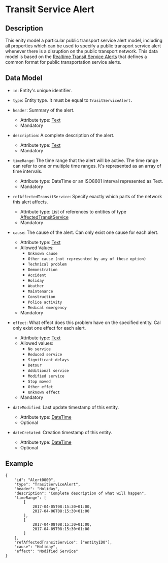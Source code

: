 # Transit Service Alert

## Description
This enity model a particular public transport service alert model, including all properties which can be used to specify a public transport service alert whenever there is a disruption on the public transport network. This data model is based on the [Realtime Transit Service Alerts](https://developers.google.com/transit/gtfs-realtime/guides/service-alerts) that defines a common format for public transportation service alerts.

## Data Model

- ```id```: Entity's unique identifier.

- ```type```: Entity type. It must be equal to ```TrasitServiceAlert.```

- ```header```: Summary of the alert.
	- Attribute type: [Text](https://schema.org/Text)
	- Mandatory

- ```description```: A complete description of the alert.
	- Attribute type: [Text](https://schema.org/Text)
	- Mandatory

- ```timeRange```: The time range that the alert will be active. The time range can refer to one or multiple time ranges. It's represented as an array of time intervals.
	- Attribute type: DateTime or an ISO8601 interval represented as Text.
	- Mandatory

- ```refAffectedTransitService```: Specify exactly which parts of the network this alert affects.
	- Attribute type: List of references to entities of type [AffectedTransitService](https://github.com/ftcardoso/dataModels/blob/PublicTransportation/PublicTransportation/ServiceAlert/AffectedTransitService/doc/spec.md)
	- Mandatory

- ```cause```: The cause of the alert. Can only exist one cause for each alert.
	- Attribute type: [Text](https://schema.org/Text)
	- Allowed Values:
		- ```Unknown cause```
		- ```Other cause (not represented by any of these option)```
		- ```Technical problem```
		- ```Demonstration```
		- ```Accident```
		- ```Holiday```
		- ```Weather```
		- ```Maintenance```
		- ```Construction```
		- ```Police activity```
		- ```Medical emergency```
	- Mandatory

- ```effect```: What effect does this problem have on the specified entity. Cal only exist one effect for each alert.
	- Attribute type: [Text](https://schema.org/Text)
	- Allowed values:
		- ```No service```
		- ```Reduced service```
		- ```Significant delays```
		- ```Detour```
		- ```Additional service```
		- ```Modified service```
		- ```Stop moved```
		- ```Other effet```
		- ```Unknown effect```
	- Mandatory

- ```dateModified```: Last update timestamp of this entity.
	- Attribute type: [DateTime](https://schema.org/DateTime)
	- Optional

- ```dateCretated```: Creation timestamp of this entity.
	- Attribute type: [DateTime](https://schema.org/DateTime)
    - Optional


## Example

```
{
    "id": "Alert0000",
    "type": "TrasitServiceAlert",
    "header": "Holiday",
    "description": "Complete description of what will happen",
    "timeRange": [
    	[
            2017-04-05T08:15:30+01:00,
            2017-04-06T08:15:30+01:00
        ],
        [
            2017-04-08T08:15:30+01:00,
            2017-04-09T08:15:30+01:00
        ]
    ],
    "refAffectedTransitService": ["entityID0"],
    "cause": "Holiday",
    "effect": "Modified Service"
}
```
